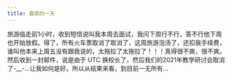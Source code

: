 ```yaml
---
title: 喜感的一天
---
```


旅游临走前1小时，收到短信说叫我本周去面试，我问下周行不行，答不行他下周也开始放假。得了，所有火车票取消了取消了，这周旅游泡汤了，还扣我手续费，谁叫他本来上周五没有跟我说的，太拖拉了太拖拉了！！！真得很不爽，很不爽。然后收到一封邮件，说是由于 UTC 换校长了，然后我们的2021年教学研讨会取消了-__-...让我如何是好。所以从结果来看，到目前一无所有...